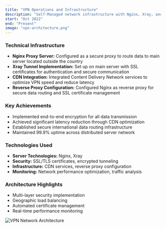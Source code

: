 ```yaml
---
title: "VPN Operations and Infrastructure"
description: "Self-Managed network infrastructure with Nginx, Xray, and CDN integration"
start: "Oct 2022"
end: "Present"
image: "vpn-architecture.png"
---
```


### Technical Infrastructure
- **Nginx Proxy Server:** Configured as a secure proxy to route data to main server located outside the country
- **Xray Tunnel Implementation:** Set up on main server with SSL certificates for authentication and secure communication
- **CDN Integration:** Integrated Content Delivery Network services to optimize VPN speed and reduce latency
- **Reverse Proxy Configuration:** Configured Nginx as reverse proxy for secure data routing and SSL certificate management

### Key Achievements
- Implemented end-to-end encryption for all data transmission
- Achieved significant latency reduction through CDN optimization
- Established secure international data routing infrastructure
- Maintained 99.9% uptime across distributed server network

### Technologies Used
- **Server Technologies:** Nginx, Xray
- **Security:** SSL/TLS certificates, encrypted tunneling
- **Infrastructure:** CDN services, reverse proxy configuration
- **Monitoring:** Network performance optimization, traffic analysis

### Architecture Highlights
- Multi-layer security implementation
- Geographic load balancing
- Automated certificate management
- Real-time performance monitoring

![VPN Network Architecture](images/vpn-architecture.png)
